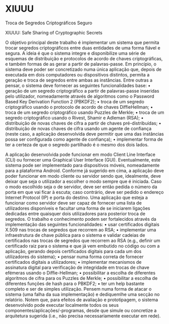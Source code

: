 # XIUUU
Troca de Segredos Criptográficos Seguro

XIUUU: Safe Sharing of Cryptographic Secrets


O objetivo principal deste trabalho é implementar um sistema que permita trocar segredos
criptográficos entre duas entidades de uma forma fiável e segura. A ideia é que o sistema integre e disponibilize uma série de esquemas de distribuição e protocolos de acordo
de chaves criptográficas, e também formas de as gerar a partir de palavras-passe. Em
princípio, o sistema deve poder ser concretizado numa única aplicação que, depois de
executada em dois computadores ou dispositivos distintos, permita a geração e troca de
segredos entre ambas as instâncias. Entre outras a pensar, o sistema deve fornecer as
seguintes funcionalidades base:
• geração de um segredo criptográfico a partir de palavras-passe inseridas pelo utilizador, nomeadamente através de algoritmos como o Password Based Key Derivation
Function 2 (PBKDF2);
• troca de um segredo criptográfico usando o protocolo de acordo de chaves DiffieHellman;
• troca de um segredo criptográfico usando Puzzles de Merkle;
• troca de um segredo criptográfico usando o Rivest, Shamir e Adleman (RSA);
• distribuição de novas chaves de cifra a partir de chaves pré-distribuídas;
• distribuição de novas chaves de cifra usando um agente de confiança (neste caso, a
aplicação desenvolvida deve permitir que uma das instâncias possa ser configurada
como agente de confiança);
• implementar forma de ter a certeza de que o segredo partilhado é o mesmo dos dois
lados.

A aplicação desenvolvida pode funcionar em modo Client Line Interface (CLI) ou fornecer
uma Graphical User Interface (GUI). Eventualmente, este sistema pode ser implementado
para dispositivos móveis, nomeadamente para a plataforma Android. Conforme já sugerido em cima, a aplicação deve poder funcionar em modo cliente ou servidor sendo que,
idealmente, deve deixar que seja o utilizador a escolher o modo sempre que é iniciada.
Caso o modo escolhido seja o de servidor, deve ser então pedida o número da porta em
que vai ficar à escuta; caso contrário, deve ser pedido o endereço Internet Protocol (IP)
e porta do destino. Uma aplicação que esteja a funcionar como servidor deve ser capaz
de fornecer uma lista de utilizadores disponíveis e facultar uma forma de se iniciarem ligações dedicadas entre quaisquer dois utilizadores para posterior troca de segredos. O
trabalho e conhecimento podem ser fortalecidos através da implementação das seguintes
funcionalidades:
• usar certificados digitais X.509 nas trocas de segredos que recorrem ao RSA;
• implementar uma infraestrutura de chave pública para o sistema e validar cadeias de
certificados nas trocas de segredos que recorrem ao RSA (e.g., definir um certificado
raiz para o sistema e que já vem embutido no código ou com a aplicação, gerando
depois certificados digitais para cada um dos utilizadores do sistema);
• pensar numa forma correta de fornecer certificados digitais a utilizadores;
• implementar mecanismos de assinatura digital para verificação de integridade em trocas de chave efémeras usando o Diffie-Hellman;
• possibilitar a escolha de diferentes algoritmos de cifra para os Puzzles de Merkle;
• possibilitar a escolha de diferentes funções de hash para o PBKDF2;
• ter um help bastante completo e ser de simples utilização.
Pensem numa forma de atacar o sistema (uma falha da sua implementação) e dediquemlhe uma secção no relatório. Notem que, para efeitos de avaliação e prototipagem, o sistema desenvolvido pode executar localmente todos os seus componentes/aplicações/-programas, desde que simule ou concretize a arquitetura sugerida (i.e., não precisa necessariamente executar em rede).

